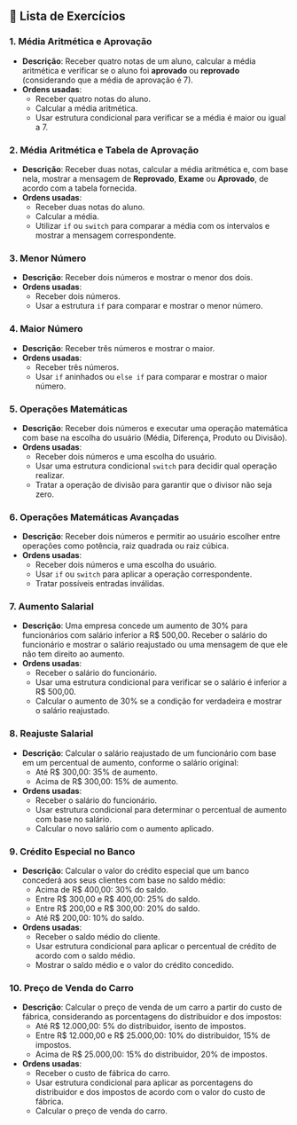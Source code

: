 
## **📝 Lista de Exercícios**

### **1. Média Aritmética e Aprovação**
- **Descrição**: Receber quatro notas de um aluno, calcular a média aritmética e verificar se o aluno foi **aprovado** ou **reprovado** (considerando que a média de aprovação é 7).
- **Ordens usadas**:
  - Receber quatro notas do aluno.
  - Calcular a média aritmética.
  - Usar estrutura condicional para verificar se a média é maior ou igual a 7.

### **2. Média Aritmética e Tabela de Aprovação**
- **Descrição**: Receber duas notas, calcular a média aritmética e, com base nela, mostrar a mensagem de **Reprovado**, **Exame** ou **Aprovado**, de acordo com a tabela fornecida.
- **Ordens usadas**:
  - Receber duas notas do aluno.
  - Calcular a média.
  - Utilizar `if` ou `switch` para comparar a média com os intervalos e mostrar a mensagem correspondente.

### **3. Menor Número**
- **Descrição**: Receber dois números e mostrar o menor dos dois.
- **Ordens usadas**:
  - Receber dois números.
  - Usar a estrutura `if` para comparar e mostrar o menor número.

### **4. Maior Número**
- **Descrição**: Receber três números e mostrar o maior.
- **Ordens usadas**:
  - Receber três números.
  - Usar `if` aninhados ou `else if` para comparar e mostrar o maior número.

### **5. Operações Matemáticas**
- **Descrição**: Receber dois números e executar uma operação matemática com base na escolha do usuário (Média, Diferença, Produto ou Divisão).
- **Ordens usadas**:
  - Receber dois números e uma escolha do usuário.
  - Usar uma estrutura condicional `switch` para decidir qual operação realizar.
  - Tratar a operação de divisão para garantir que o divisor não seja zero.

### **6. Operações Matemáticas Avançadas**
- **Descrição**: Receber dois números e permitir ao usuário escolher entre operações como potência, raiz quadrada ou raiz cúbica.
- **Ordens usadas**:
  - Receber dois números e uma escolha do usuário.
  - Usar `if` ou `switch` para aplicar a operação correspondente.
  - Tratar possíveis entradas inválidas.

### **7. Aumento Salarial**
- **Descrição**: Uma empresa concede um aumento de 30% para funcionários com salário inferior a R$ 500,00. Receber o salário do funcionário e mostrar o salário reajustado ou uma mensagem de que ele não tem direito ao aumento.
- **Ordens usadas**:
  - Receber o salário do funcionário.
  - Usar uma estrutura condicional para verificar se o salário é inferior a R$ 500,00.
  - Calcular o aumento de 30% se a condição for verdadeira e mostrar o salário reajustado.

### **8. Reajuste Salarial**
- **Descrição**: Calcular o salário reajustado de um funcionário com base em um percentual de aumento, conforme o salário original:
  - Até R$ 300,00: 35% de aumento.
  - Acima de R$ 300,00: 15% de aumento.
- **Ordens usadas**:
  - Receber o salário do funcionário.
  - Usar estrutura condicional para determinar o percentual de aumento com base no salário.
  - Calcular o novo salário com o aumento aplicado.

### **9. Crédito Especial no Banco**
- **Descrição**: Calcular o valor do crédito especial que um banco concederá aos seus clientes com base no saldo médio:
  - Acima de R$ 400,00: 30% do saldo.
  - Entre R$ 300,00 e R$ 400,00: 25% do saldo.
  - Entre R$ 200,00 e R$ 300,00: 20% do saldo.
  - Até R$ 200,00: 10% do saldo.
- **Ordens usadas**:
  - Receber o saldo médio do cliente.
  - Usar estrutura condicional para aplicar o percentual de crédito de acordo com o saldo médio.
  - Mostrar o saldo médio e o valor do crédito concedido.

### **10. Preço de Venda do Carro**
- **Descrição**: Calcular o preço de venda de um carro a partir do custo de fábrica, considerando as porcentagens do distribuidor e dos impostos:
  - Até R$ 12.000,00: 5% do distribuidor, isento de impostos.
  - Entre R$ 12.000,00 e R$ 25.000,00: 10% do distribuidor, 15% de impostos.
  - Acima de R$ 25.000,00: 15% do distribuidor, 20% de impostos.
- **Ordens usadas**:
  - Receber o custo de fábrica do carro.
  - Usar estrutura condicional para aplicar as porcentagens do distribuidor e dos impostos de acordo com o valor do custo de fábrica.
  - Calcular o preço de venda do carro.

